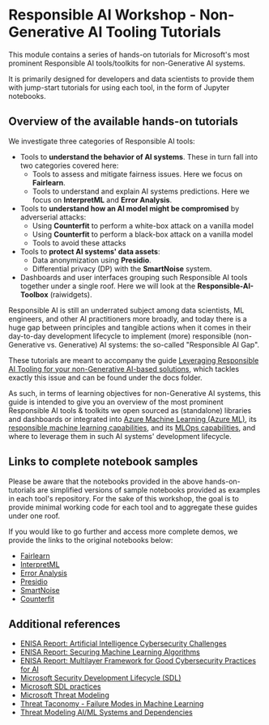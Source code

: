 # Responsible AI Workshop - Non-Generative AI Tooling Tutorials

This module contains a series of hands-on tutorials for Microsoft's most prominent Responsible AI tools/toolkits for non-Generative AI systems.

It is primarily designed for developers and data scientists to provide them with jump-start tutorials for using each tool, in the form of Jupyter notebooks. 

## Overview of the available hands-on tutorials

We investigate three categories of Responsible AI tools:

* Tools to **understand the behavior of AI systems**. These in turn fall into two categories covered here:
    - Tools to assess and mitigate fairness issues. Here we focus on **Fairlearn**.
    - Tools to understand and explain AI systems predictions. Here we focus on **InterpretML** and **Error Analysis**.
* Tools to **understand how an AI model might be compromised** by adverserial attacks:
    - Using **Counterfit** to perform a white-box attack on a vanilla model
    - Using **Counterfit** to perform a black-box attack on a vanilla model
    - Tools to avoid these attacks
* Tools to **protect AI systems' data assets**: 
    - Data anonymization using **Presidio**.
    - Differential privacy (DP) with the **SmartNoise** system.
* Dashboards and user interfaces grouping such Responsible AI tools together under a single roof. Here we will look at the **Responsible-AI-Toolbox** (raiwidgets).

Responsible AI is still an underrated subject among data scientists, ML engineers, and other AI practitioners more broadly, and today there is a huge gap between principles and tangible actions when it comes in their day-to-day development lifecycle to implement (more) responsible (non-Generative vs. Generative) AI systems: the so-called "Responsible AI Gap".

These tutorials are meant to accompany the guide [Leveraging Responsible AI Tooling for your non-Generative AI-based solutions](https://github.com/microsoft/responsible-ai-workshop/blob/main/nongen-ai-tooling-tutorials/docs/leveraging-responsible-ai-tooling.docx), which tackles exactly this issue and can be found under the docs folder.

As such, in terms of learning objectives for non-Generative AI systems, this guide is intended to give you an overview of the most prominent Responsible AI tools & toolkits we open sourced as (standalone) libraries and dashboards or integrated into [Azure Machine Learning (Azure ML)](https://azure.microsoft.com/en-us/services/machine-learning/), its [responsible machine learning capabilities](https://azure.microsoft.com/en-us/services/machine-learning/responsibleml/), and its [MLOps capabilities](https://azure.microsoft.com/en-us/services/machine-learning/), and where to leverage them in such AI systems' development lifecycle. 

## Links to complete notebook samples 

Please be aware that the notebooks provided in the above hands-on-tutorials are simplified versions of sample notebooks provided as examples in each tool's repository. For the sake of this workshop, the goal is to provide minimal working code for each tool and to aggregate these guides under one roof.
 
If you would like to go further and access more complete demos, we provide the links to the original notebooks below:

* [Fairlearn](https://github.com/fairlearn/fairlearn/blob/main/notebooks/Binary%20Classification%20with%20the%20UCI%20Credit-card%20Default%20Dataset.ipynb)
* [InterpretML](https://github.com/interpretml/interpret-community/blob/master/notebooks/explain-binary-classification-local.ipynb)
* [Error Analysis](https://github.com/microsoft/responsible-ai-widgets/blob/main/notebooks/erroranalysis-dashboard-multiclass.ipynb)
* [Presidio](https://github.com/microsoft/presidio/blob/main/docs/samples/python/presidio_notebook.ipynb)
* [SmartNoise](https://github.com/opendp/smartnoise-samples/blob/master/whitepaper-demos/2-reidentification-attack.ipynb) 
* [Counterfit](https://github.com/Azure/counterfit)

## Additional references
* [ENISA Report: Artificial Intelligence Cybersecurity Challenges](https://www.enisa.europa.eu/publications/artificial-intelligence-cybersecurity-challenges)
* [ENISA Report: Securing Machine Learning Algorithms](https://www.enisa.europa.eu/publications/securing-machine-learning-algorithms)
* [ENISA Report: Multilayer Framework for Good Cybersecurity Practices for AI](https://www.enisa.europa.eu/publications/multilayer-framework-for-good-cybersecurity-practices-for-ai)   
* [Microsoft Security Development Lifecycle (SDL)](https://www.microsoft.com/en-us/securityengineering/sdl)
* [Microsoft SDL practices](https://www.microsoft.com/en-us/securityengineering/sdl/practices)
* [Microsoft Threat Modeling](https://www.microsoft.com/en-us/securityengineering/sdl/threatmodeling)
* [Threat Taconomy - Failure Modes in Machine Learning](https://learn.microsoft.com/en-us/security/engineering/failure-modes-in-machine-learning)
* [Threat Modeling AI/ML Systems and Dependencies](https://learn.microsoft.com/en-us/security/engineering/threat-modeling-aiml)